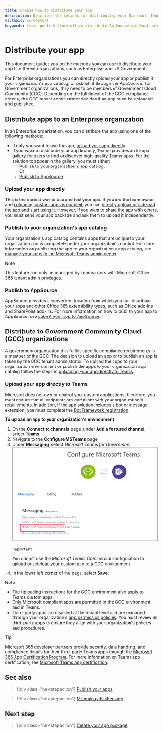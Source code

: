 ```yaml
---
title: Choose how to distribute your app
description: Describes the options for distributing your Microsoft Teams app.
ms.topic: conceptual
keywords: teams publish store office distribute AppSource sideload upload app
---
```


# Distribute your app
This document guides you on the methods you can use to distribute your app to different organizations, such as Enterprise and US Government. 

For Enterprise organizations you can directly upload your app or publish it your organization's app catalog, or publish it through the AppSource. For Government organizations, they need to be members of Government Cloud Community (GCC). Depending on the fulfillment of the GCC compliance criteria, the GCC tenant administrator decides if an app must be uploaded and published.

## Distribute apps to an Enterprise organization
In an Enterprise organization, you can distribute the app using one of the following methods:

* If only you want to use the app, [upload your app directly](#upload-your-app-directly).
* If you want to distribute your app broadly, Teams provides an in-app gallery for users to find or discover high-quality Teams apps. For the solution to appear in the gallery, you must either:
    * [Publish to your organization's app catalog](#publish-to-your-organizations-app-catalog).<br/>
    Or
    * [Publish to AppSource](#publish-to-appsource).

### Upload your app directly

This is the easiest way to use and test your app. If you are the team owner and [uploading custom apps is enabled](/microsoftteams/admin-settings), you can [directly upload or sideload](apps-upload.md) the app and start using it. However, if you want to share the app with others, you must send your app package and ask them to upload it independently.

### Publish to your organization's app catalog

Your organization's app catalog contains apps that are unique to your organization and is completely under your organization's control. For more information on publishing the app to your organization's app catalog, see [manage your apps in the Microsoft Teams admin center](/microsoftteams/tenant-apps-catalog-teams). 
> [!NOTE]
> This feature can only be managed by Teams users with Microsoft Office 365 tenant admin privileges.

### Publish to AppSource

AppSource provides a convenient location from which you can distribute your apps and other Office 365 extensibility types, such as Office add-ins and SharePoint add-ins. For more information on how to publish your app to AppSource, see [submit your app to AppSource](../appsource/publish.md).

## Distribute to Government Community Cloud (GCC) organizations

A government organization that fulfills specific compliance requirements is a member of the GCC. The decision to upload an app or to publish an app is taken by the GCC tenant administrator. To upload the apps to your organization environment or publish the apps to your organization app catalog follow the steps in [uploading your app directly to Teams](#upload-your-app-directly-to-teams).

### Upload your app directly to Teams
Microsoft does not own or control your custom applications, therefore, you must ensure that all endpoints are compliant with your organization's requirements. In addition, if the app solution includes a bot or message extension, you must complete the [Bot Framework registration](https://dev.botframework.com/).

**To upload an app to your organization's environment**

1. On the **Connect to channels** page, under **Add a featured channel**, select **Teams**.
2. Navigate to the **Configure MSTeams** page.
3. Under **Messaging**, select *Microsoft Teams for Government*.
![Teams messaging configuration page](../../assets/images/gcc-configure.png)
   > [!IMPORTANT]
   > You cannot use the *Microsoft Teams Commercial* configuration to upload or sideload your custom app to a GCC environment.
4. In the lower left corner of the page, select **Save**.

> [!NOTE]
> * The uploading instructions for the GCC environment also apply to Teams custom apps. </br>
> * Only Microsoft compliant apps are permitted in the GCC environment and in Teams.
> * Third-party apps are disabled at the tenant level and are managed through your organization's [app permission policies](/microsoftteams/teams-app-permission-policies). You must review all third-party apps to ensure they align with your organization's policies and procedures.

> [!TIP]
> Microsoft 365 developer partners provide security, data handling, and compliance details for their third-party Teams apps through the [Microsoft 365 App Certification Program](/microsoft-365-app-certification/overview). For more information on Teams app certification, see [Microsoft Teams app certification](/microsoftteams/platform/concepts/deploy-and-publish/appsource/post-publish/application-certification).

## See also

> [!div class="nextstepaction"]
> [Publish your apps](apps-publish-overview.md)

> [!div class="nextstepaction"]
> [Maintain published app](../appsource/post-publish/overview.md)

## Next step

> [!div class="nextstepaction"]
> [Create your app package](../build-and-test/apps-package.md)
